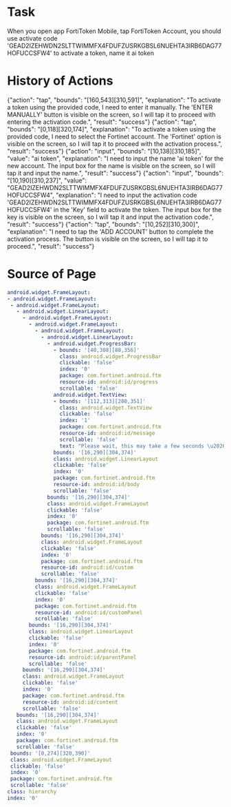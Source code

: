 # Task 
 When you open app FortiToken Mobile, tap FortiToken Account, you should use activate code 'GEAD2IZEHWDN2SLTTWIMMFX4FDUFZUSRKGBSL6NUEHTA3IRB6DAG77HOFUCCSFW4' to activate a token, name it ai token
# History of Actions 
 {"action": "tap", "bounds": "[160,543][310,591]", "explanation": "To activate a token using the provided code, I need to enter it manually. The 'ENTER MANUALLY' button is visible on the screen, so I will tap it to proceed with entering the activation code.", "result": "success"}
{"action": "tap", "bounds": "[0,118][320,174]", "explanation": "To activate a token using the provided code, I need to select the Fortinet account. The 'Fortinet' option is visible on the screen, so I will tap it to proceed with the activation process.", "result": "success"}
{"action": "input", "bounds": "[10,138][310,185]", "value": "ai token", "explanation": "I need to input the name 'ai token' for the new account. The input box for the name is visible on the screen, so I will tap it and input the name.", "result": "success"}
{"action": "input", "bounds": "[10,190][310,237]", "value": "GEAD2IZEHWDN2SLTTWIMMFX4FDUFZUSRKGBSL6NUEHTA3IRB6DAG77HOFUCCSFW4", "explanation": "I need to input the activation code 'GEAD2IZEHWDN2SLTTWIMMFX4FDUFZUSRKGBSL6NUEHTA3IRB6DAG77HOFUCCSFW4' in the 'Key' field to activate the token. The input box for the key is visible on the screen, so I will tap it and input the activation code.", "result": "success"}
{"action": "tap", "bounds": "[10,252][310,300]", "explanation": "I need to tap the 'ADD ACCOUNT' button to complete the activation process. The button is visible on the screen, so I will tap it to proceed.", "result": "success"}
# Source of Page 
 ```yaml
 android.widget.FrameLayout:
- android.widget.FrameLayout:
  - android.widget.FrameLayout:
    - android.widget.LinearLayout:
      - android.widget.FrameLayout:
        - android.widget.FrameLayout:
          - android.widget.FrameLayout:
            - android.widget.LinearLayout:
              - android.widget.ProgressBar:
                - bounds: '[40,308][88,356]'
                  class: android.widget.ProgressBar
                  clickable: 'false'
                  index: '0'
                  package: com.fortinet.android.ftm
                  resource-id: android:id/progress
                  scrollable: 'false'
                android.widget.TextView:
                - bounds: '[112,313][280,351]'
                  class: android.widget.TextView
                  clickable: 'false'
                  index: '1'
                  package: com.fortinet.android.ftm
                  resource-id: android:id/message
                  scrollable: 'false'
                  text: "Please wait, this may take a few seconds \u2026"
                bounds: '[16,290][304,374]'
                class: android.widget.LinearLayout
                clickable: 'false'
                index: '0'
                package: com.fortinet.android.ftm
                resource-id: android:id/body
                scrollable: 'false'
              bounds: '[16,290][304,374]'
              class: android.widget.FrameLayout
              clickable: 'false'
              index: '0'
              package: com.fortinet.android.ftm
              scrollable: 'false'
            bounds: '[16,290][304,374]'
            class: android.widget.FrameLayout
            clickable: 'false'
            index: '0'
            package: com.fortinet.android.ftm
            resource-id: android:id/custom
            scrollable: 'false'
          bounds: '[16,290][304,374]'
          class: android.widget.FrameLayout
          clickable: 'false'
          index: '0'
          package: com.fortinet.android.ftm
          resource-id: android:id/customPanel
          scrollable: 'false'
        bounds: '[16,290][304,374]'
        class: android.widget.LinearLayout
        clickable: 'false'
        index: '0'
        package: com.fortinet.android.ftm
        resource-id: android:id/parentPanel
        scrollable: 'false'
      bounds: '[16,290][304,374]'
      class: android.widget.FrameLayout
      clickable: 'false'
      index: '0'
      package: com.fortinet.android.ftm
      resource-id: android:id/content
      scrollable: 'false'
    bounds: '[16,290][304,374]'
    class: android.widget.FrameLayout
    clickable: 'false'
    index: '0'
    package: com.fortinet.android.ftm
    scrollable: 'false'
  bounds: '[0,274][320,390]'
  class: android.widget.FrameLayout
  clickable: 'false'
  index: '0'
  package: com.fortinet.android.ftm
  scrollable: 'false'
class: hierarchy
index: '0'
 
```